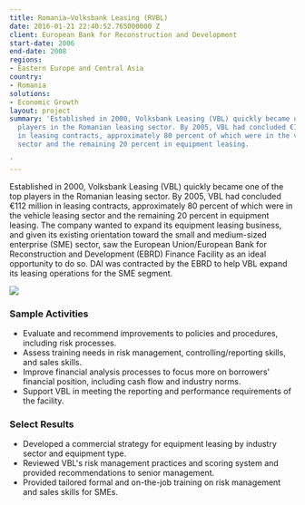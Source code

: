 ```yaml
---
title: Romania—Volksbank Leasing (RVBL)
date: 2016-01-21 22:40:52.765000000 Z
client: European Bank for Reconstruction and Development
start-date: 2006
end-date: 2008
regions:
- Eastern Europe and Central Asia
country:
- Romania
solutions:
- Economic Growth
layout: project
summary: 'Established in 2000, Volksbank Leasing (VBL) quickly became one of the top
  players in the Romanian leasing sector. By 2005, VBL had concluded €112 million
  in leasing contracts, approximately 80 percent of which were in the vehicle leasing
  sector and the remaining 20 percent in equipment leasing.

'
---
```


Established in 2000, Volksbank Leasing (VBL) quickly became one of the top players in the Romanian leasing sector. By 2005, VBL had concluded €112 million in leasing contracts, approximately 80 percent of which were in the vehicle leasing sector and the remaining 20 percent in equipment leasing. The company wanted to expand its equipment leasing business, and given its existing orientation toward the small and medium-sized enterprise (SME) sector, saw the European Union/European Bank for Reconstruction and Development (EBRD) Finance Facility as an ideal opportunity to do so. DAI was contracted by the EBRD to help VBL expand its leasing operations for the SME segment.

![][1]

###  Sample Activities

* Evaluate and recommend improvements to policies and procedures, including risk processes.
* Assess training needs in risk management, controlling/reporting skills, and sales skills.
* Improve financial analysis processes to focus more on borrowers' financial position, including cash flow and industry norms.
* Support VBL in meeting the reporting and performance requirements of the facility.

###  Select Results

* Developed a commercial strategy for equipment leasing by industry sector and equipment type.
* Reviewed VBL's risk management practices and scoring system and provided recommendations to senior management.
* Provided tailored formal and on-the-job training on risk management and sales skills for SMEs.

[1]: /assets/images/projects/RomaniaVolksbank.jpg
